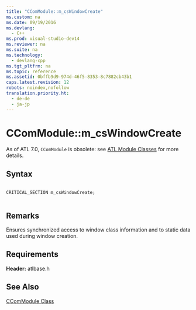 ```yaml
---
title: "CComModule::m_csWindowCreate"
ms.custom: na
ms.date: 09/19/2016
ms.devlang: 
  - C++
ms.prod: visual-studio-dev14
ms.reviewer: na
ms.suite: na
ms.technology: 
  - devlang-cpp
ms.tgt_pltfrm: na
ms.topic: reference
ms.assetid: 0bffb9d9-974d-46f5-8353-8c7882cb43b1
caps.latest.revision: 12
robots: noindex,nofollow
translation.priority.ht: 
  - de-de
  - ja-jp
---
```

# CComModule::m_csWindowCreate
As of ATL 7.0, `CComModule` is obsolete: see [ATL Module Classes](../vs140/ATL-Module-Classes.md) for more details.  
  
## Syntax  
  
```  
  
CRITICAL_SECTION m_csWindowCreate;  
  
```  
  
## Remarks  
 Ensures synchronized access to window class information and to static data used during window creation.  
  
## Requirements  
 **Header:** atlbase.h  
  
## See Also  
 [CComModule Class](../vs140/CComModule-Class.md)